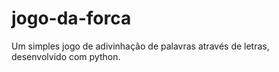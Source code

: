 # jogo-da-forca
Um simples jogo de adivinhação de palavras através de letras, desenvolvido com python.
